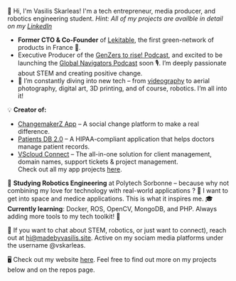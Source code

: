 👋 Hi, I'm Vasilis Skarleas! I'm a tech entrepreneur, media producer, and robotics engineering student. 
_Hint: All of my projects are availble in detail on my [LinkedIn](https://www.linkedin.com/in/vasilis-skarleas/details/projects/)_

- **Former CTO & Co-Founder** of [Lekitable](https://www.lekitable.fr), the first green-network of products in France 🌱. 
- Executive Producer of the [GenZers to rise! Podcast](https://podcast.changemakerz.org/), and excited to be launching the [Global Navigators Podcast](https://globalnavigators.eu/) soon 🎙️. I’m deeply passionate about STEM and creating positive change.
- 🚀 I’m constantly diving into new tech – from [videography](https://www.youtube.com/@madebyvasilis) to aerial photography, digital art, 3D printing, and of course, robotics. I’m all into it!
  
💡 **Creator of:**  
  - [ChangemakerZ App](https://podcast.changemakerz.org/changemakerz) – A social change platform to make a real difference.  
  - [Patients DB 2.0](https://madebyvasilis.site/apps) – A HIPAA-compliant application that helps doctors manage patient records.  
  - [VScloud Connect](https://cloud.madebyvasilis.site) – The all-in-one solution for client management, domain names, support tickets & project management.  
  Check out all my app projects [here](https://madebyvasilis.site/portfolio).

📐 **Studying Robotics Engineering** at Polytech Sorbonne – because why not combining my love for technology with real-world applications ? 🤖  I want to get into space and medice applications. This is what it inspires me.
🎓 **Currently learning**: Docker, ROS, OpenCV, MongoDB, and PHP. Always adding more tools to my tech toolkit! 🔧

💬 If you want to chat about STEM, robotics, or just want to connect), reach out at [hi@madebyvasilis.site](mailto:hi@madebyvasilis.site). Active on my sociam media platforms under the username @vskarleas.

🖥 Check out my website [here](https://www.madebyvasilis.site/about). Feel free to find out more on my projects below and on the repos page.

